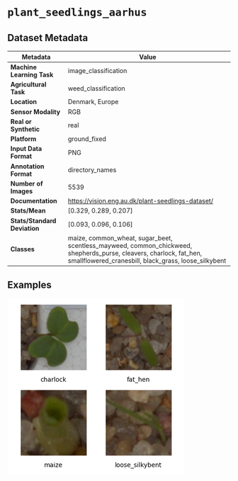 
# `plant_seedlings_aarhus`

## Dataset Metadata

| Metadata | Value |
| --- | --- |
| **Machine Learning Task** | image_classification |
| **Agricultural Task** | weed_classification |
| **Location** | Denmark, Europe |
| **Sensor Modality** | RGB |
| **Real or Synthetic** | real |
| **Platform** | ground_fixed |
| **Input Data Format** | PNG |
| **Annotation Format** | directory_names |
| **Number of Images** | 5539 |
| **Documentation** | https://vision.eng.au.dk/plant-seedlings-dataset/ |
| **Stats/Mean** | [0.329, 0.289, 0.207] |
| **Stats/Standard Deviation** | [0.093, 0.096, 0.106] |
| **Classes** | maize, common_wheat, sugar_beet, scentless_mayweed, common_chickweed, shepherds_purse, cleavers, charlock, fat_hen, smallflowered_cranesbill, black_grass, loose_silkybent |


## Examples

![Example Images for plant_seedlings_aarhus](https://github.com/Project-AgML/AgML/blob/main/docs/sample_images/plant_seedlings_aarhus_examples.png)